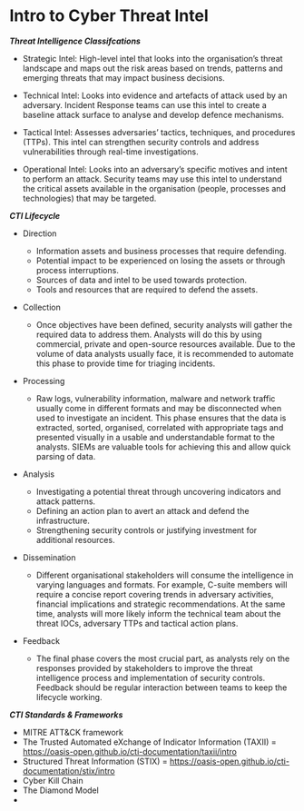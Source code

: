 # Intro to Cyber Threat Intel

***Threat Intelligence Classifcations***
- Strategic Intel: High-level intel that looks into the organisation’s threat landscape and maps out the risk areas based on trends, patterns and emerging threats that may impact business decisions.

- Technical Intel: Looks into evidence and artefacts of attack used by an adversary. Incident Response teams can use this intel to create a baseline attack surface to analyse and develop defence mechanisms.

- Tactical Intel: Assesses adversaries’ tactics, techniques, and procedures (TTPs). This intel can strengthen security controls and address vulnerabilities through real-time investigations.

- Operational Intel: Looks into an adversary’s specific motives and intent to perform an attack. Security teams may use this intel to understand the critical assets available in the organisation (people, processes and technologies) that may be targeted.

***CTI Lifecycle***
- Direction
  - Information assets and business processes that require defending.
  - Potential impact to be experienced on losing the assets or through process interruptions.
  - Sources of data and intel to be used towards protection.
  - Tools and resources that are required to defend the assets.
 
- Collection
  - Once objectives have been defined, security analysts will gather the required data to address them. Analysts will do this by using commercial, private and open-source resources available. Due to the volume of data analysts usually face, it is recommended to automate this phase to provide time for triaging incidents.
 
- Processing
  - Raw logs, vulnerability information, malware and network traffic usually come in different formats and may be disconnected when used to investigate an incident. This phase ensures that the data is extracted, sorted, organised, correlated with appropriate tags and presented visually in a usable and understandable format to the analysts. SIEMs are valuable tools for achieving this and allow quick parsing of data.
 
- Analysis
  - Investigating a potential threat through uncovering indicators and attack patterns.
  - Defining an action plan to avert an attack and defend the infrastructure.
  - Strengthening security controls or justifying investment for additional resources.

- Dissemination
  - Different organisational stakeholders will consume the intelligence in varying languages and formats. For example, C-suite members will require a concise report covering trends in adversary activities, financial implications and strategic recommendations. At the same time, analysts will more likely inform the technical team about the threat IOCs, adversary TTPs and tactical action plans.
 
- Feedback
  - The final phase covers the most crucial part, as analysts rely on the responses provided by stakeholders to improve the threat intelligence process and implementation of security controls. Feedback should be regular interaction between teams to keep the lifecycle working.

***CTI Standards & Frameworks***
- MITRE ATT&CK framework
- The Trusted Automated eXchange of Indicator Information (TAXII) = https://oasis-open.github.io/cti-documentation/taxii/intro
- Structured Threat Information (STIX) = https://oasis-open.github.io/cti-documentation/stix/intro
- Cyber Kill Chain
- The Diamond Model
- 



